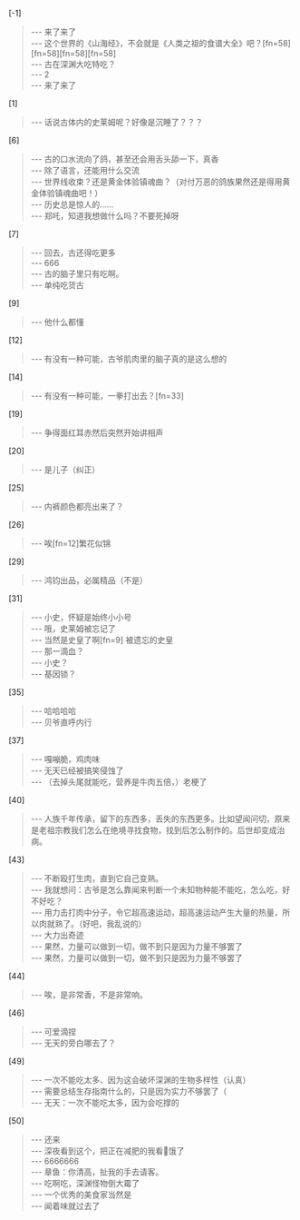 
[-1] 
>--- 来了来了<br>
>--- 这个世界的《山海经》，不会就是《人类之祖的食谱大全》吧？[fn=58][fn=58][fn=58][fn=58]<br>
>--- 古在深渊大吃特吃？<br>
>--- 2<br>
>--- 来了来了<br>

[1] 
>--- 话说古体内的史莱姆呢？好像是沉睡了？？？<br>

[6] 
>--- 古的口水流向了鸽，甚至还会用舌头舔一下，真香<br>
>--- 除了语言，还能用什么交流<br>
>--- 世界线收束？还是黄金体验镇魂曲？（对付万恶的鸽族果然还是得用黄金体验镇魂曲吧！）<br>
>--- 历史总是惊人的……<br>
>--- 郑吒，知道我想做什么吗？不要死掉呀<br>

[7] 
>--- 回去，古还得吃更多<br>
>--- 666<br>
>--- 古的脑子里只有吃啊。<br>
>--- 单纯吃货古<br>

[9] 
>--- 他什么都懂<br>

[12] 
>--- 有没有一种可能，古爷肌肉里的脑子真的是这么想的<br>

[14] 
>--- 有没有一种可能，一拳打出去？[fn=33]<br>

[19] 
>--- 争得面红耳赤然后突然开始讲相声<br>

[20] 
>--- 是儿子（纠正）<br>

[25] 
>--- 内裤颜色都亮出来了？<br>

[26] 
>--- 唉[fn=12]繁花似锦<br>

[29] 
>--- 鸿钧出品，必属精品（不是）<br>

[31] 
>--- 小史，怀疑是始终小小号<br>
>--- 哦，史莱姆被忘记了<br>
>--- 当然是史皇了啊[fn=9] 被遗忘的史皇<br>
>--- 那一滴血？<br>
>--- 小史？<br>
>--- 基因锁？<br>

[35] 
>--- 哈哈哈哈<br>
>--- 贝爷直呼内行<br>

[37] 
>--- 嘎嘣脆，鸡肉味<br>
>--- 无天已经被搞笑侵蚀了<br>
>--- （去掉头尾就能吃，营养是牛肉五倍，）老梗了<br>

[40] 
>--- 人族千年传承，留下的东西多，丢失的东西更多。比如望闻问切，原来是老祖宗教我们怎么在绝境寻找食物，找到后怎么制作的。后世却变成治病。<br>

[43] 
>--- 不断殴打生肉，直到它自己变熟。<br>
>--- 我就想问：古爷是怎么靠闻来判断一个未知物种能不能吃，怎么吃，好不好吃？<br>
>--- 用力击打肉中分子，令它超高速运动，超高速运动产生大量的热量，所以肉就熟了。（好吧，我乱说的）<br>
>--- 大力出奇迹<br>
>--- 果然，力量可以做到一切，做不到只是因为力量不够罢了<br>
>--- 果然，力量可以做到一切，做不到只是因为力量不够罢了<br>

[44] 
>--- 唉，是非常香，不是非常响。<br>

[46] 
>--- 可爱滴捏<br>
>--- 无天的旁白哪去了？<br>

[49] 
>--- 一次不能吃太多、因为这会破坏深渊的生物多样性（认真）<br>
>--- 需要总结生存指南什么的，只是因为实力不够罢了（<br>
>--- 无天：一次不能吃太多，因为会吃撑的<br>

[50] 
>--- 还来<br>
>--- 深夜看到这个，把正在减肥的我看👀饿了<br>
>--- 6666666<br>
>--- 章鱼：你清高，扯我的手去请客。<br>
>--- 吃啊吃，深渊怪物倒大霉了<br>
>--- 一个优秀的美食家当然是<br>
>--- 闻着味就过去了<br>
